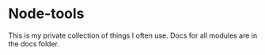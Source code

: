 # Node-tools

This is my private collection of things I often use.
Docs for all modules are in the docs folder.